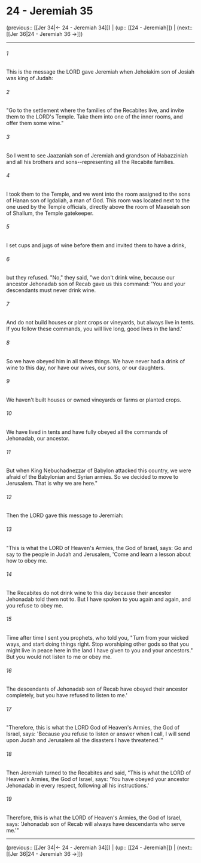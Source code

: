 # 24 - Jeremiah 35

(previous:: [[Jer 34|← 24 - Jeremiah 34]]) | (up:: [[24 - Jeremiah]]) | (next:: [[Jer 36|24 - Jeremiah 36 →]])

***


###### 1 
This is the message the LORD gave Jeremiah when Jehoiakim son of Josiah was king of Judah: 

###### 2 
"Go to the settlement where the families of the Recabites live, and invite them to the LORD's Temple. Take them into one of the inner rooms, and offer them some wine." 

###### 3 
So I went to see Jaazaniah son of Jeremiah and grandson of Habazziniah and all his brothers and sons--representing all the Recabite families. 

###### 4 
I took them to the Temple, and we went into the room assigned to the sons of Hanan son of Igdaliah, a man of God. This room was located next to the one used by the Temple officials, directly above the room of Maaseiah son of Shallum, the Temple gatekeeper. 

###### 5 
I set cups and jugs of wine before them and invited them to have a drink, 

###### 6 
but they refused. "No," they said, "we don't drink wine, because our ancestor Jehonadab son of Recab gave us this command: 'You and your descendants must never drink wine. 

###### 7 
And do not build houses or plant crops or vineyards, but always live in tents. If you follow these commands, you will live long, good lives in the land.' 

###### 8 
So we have obeyed him in all these things. We have never had a drink of wine to this day, nor have our wives, our sons, or our daughters. 

###### 9 
We haven't built houses or owned vineyards or farms or planted crops. 

###### 10 
We have lived in tents and have fully obeyed all the commands of Jehonadab, our ancestor. 

###### 11 
But when King Nebuchadnezzar of Babylon attacked this country, we were afraid of the Babylonian and Syrian armies. So we decided to move to Jerusalem. That is why we are here." 

###### 12 
Then the LORD gave this message to Jeremiah: 

###### 13 
"This is what the LORD of Heaven's Armies, the God of Israel, says: Go and say to the people in Judah and Jerusalem, 'Come and learn a lesson about how to obey me. 

###### 14 
The Recabites do not drink wine to this day because their ancestor Jehonadab told them not to. But I have spoken to you again and again, and you refuse to obey me. 

###### 15 
Time after time I sent you prophets, who told you, "Turn from your wicked ways, and start doing things right. Stop worshiping other gods so that you might live in peace here in the land I have given to you and your ancestors." But you would not listen to me or obey me. 

###### 16 
The descendants of Jehonadab son of Recab have obeyed their ancestor completely, but you have refused to listen to me.' 

###### 17 
"Therefore, this is what the LORD God of Heaven's Armies, the God of Israel, says: 'Because you refuse to listen or answer when I call, I will send upon Judah and Jerusalem all the disasters I have threatened.'" 

###### 18 
Then Jeremiah turned to the Recabites and said, "This is what the LORD of Heaven's Armies, the God of Israel, says: 'You have obeyed your ancestor Jehonadab in every respect, following all his instructions.' 

###### 19 
Therefore, this is what the LORD of Heaven's Armies, the God of Israel, says: 'Jehonadab son of Recab will always have descendants who serve me.'"

***

(previous:: [[Jer 34|← 24 - Jeremiah 34]]) | (up:: [[24 - Jeremiah]]) | (next:: [[Jer 36|24 - Jeremiah 36 →]])
